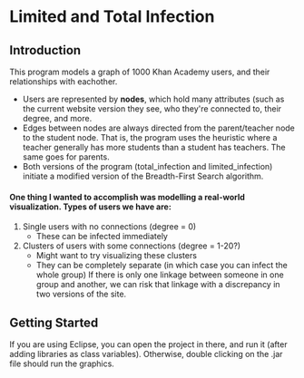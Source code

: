 # Limited and Total Infection

## Introduction

This program models a graph of 1000 Khan Academy users, and their relationships with eachother. 
* Users are represented by **nodes**, which hold many attributes (such as the current website version they see, who they're connected to, their degree, and more.
* Edges between nodes are always directed from the parent/teacher node to the student node. That is, the program uses the heuristic where a teacher generally has more students than a student has teachers. The same goes for parents.
* Both versions of the program (total_infection and limited_infection) initiate a modified version of the Breadth-First Search algorithm.

#### **One thing I wanted to accomplish was modelling a real-world visualization. Types of users we have are:**
1. Single users with no connections (degree = 0) 
    * These can be infected immediately
2. Clusters of users with some connections (degree = 1-20?)
    * Might want to try visualizing these clusters
    * They can be completely separate (in which case you can infect the whole group)
If there is only one linkage between someone in one group and another, we can risk that linkage with a discrepancy in two versions of the site.

## Getting Started
If you are using Eclipse, you can open the project in there, and run it (after adding libraries as class variables).
Otherwise, double clicking on the .jar file should run the graphics. 
